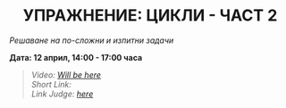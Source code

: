 <h1 align="center">УПРАЖНЕНИЕ: ЦИКЛИ - ЧАСТ 2</h1>
<i>Решаване на по-сложни и изпитни задачи</i>
<br>

<p><b>Дата: 12 април, 14:00 - 17:00 часа</b></p>

<blockquote>
    <i>
        Video: <a href="#">Will be here</a>
    </i>
    <br>
    <i>
        Short Link:
    </i>
    <br>
    <i>
        Link Judge: <a href="https://judge.softuni.bg/Contests/Practice/Index/1163#0">here</a>
    </i>
</blockquote>
